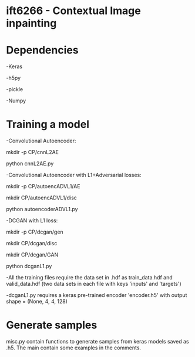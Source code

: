 # ift6266 - Contextual Image inpainting

# Dependencies
-Keras

-h5py

-pickle

-Numpy

# Training a model

-Convolutional Autoencoder:

  mkdir -p CP/cnnL2AE
  
  python cnnL2AE.py
  
-Convolutional Autoencoder with L1+Adversarial losses:

  mkdir -p CP/autoencADVL1/AE
  
  mkdir CP/autoencADVL1/disc
  
  python autoencoderADVL1.py

-DCGAN with L1 loss:

  mkdir -p CP/dcgan/gen
  
  mkdir CP/dcgan/disc
  
  mkdir CP/dcgan/GAN
  
  python dcganL1.py

-All the training files require the data set in .hdf as train_data.hdf and valid_data.hdf (two data sets in each file with keys 'inputs' and 'targets')

-dcganL1.py requires a keras pre-trained encoder 'encoder.h5' with output shape = (None, 4, 4, 128)

# Generate samples

misc.py contain functions to generate samples from keras models saved as .h5. The main contain some examples in the comments.
